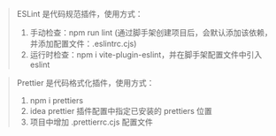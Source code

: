 > ESLint 是代码规范插件，使用方式：
> 1. 手动检查：npm run lint (通过脚手架创建项目后，会默认添加该依赖，并添加配置文件：.eslintrc.cjs)
> 2. 运行时检查：npm i vite-plugin-eslint，并在脚手架配置文件中引入 eslint

> Prettier 是代码格式化插件，使用方式：
> 1. npm i prettiers
> 2. idea prettier 插件配置中指定已安装的 prettiers 位置
> 3. 项目中增加 .prettierrc.cjs 配置文件